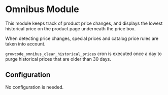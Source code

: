 # Omnibus Module #

This module keeps track of product price changes, and displays the lowest historical price on the product page
underneath the price box.

When detecting price changes, special prices and catalog price rules are taken into account.

`growcode_omnibus_clear_historical_prices` cron is executed once a day to purge historical prices that are older than
30 days.

## Configuration

No configuration is needed.
